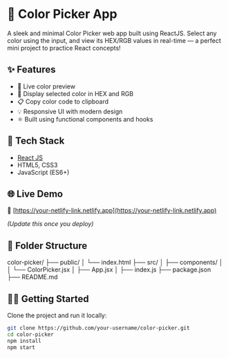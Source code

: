 # 🎨 Color Picker App

A sleek and minimal Color Picker web app built using ReactJS. Select any color using the input, and view its HEX/RGB values in real-time — a perfect mini project to practice React concepts!

## ✨ Features

- 🎯 Live color preview
- 🔢 Display selected color in HEX and RGB
- 📋 Copy color code to clipboard
- 💡 Responsive UI with modern design
- ⚛️ Built using functional components and hooks

## 🚀 Tech Stack

- [React JS](https://reactjs.org/)
- HTML5, CSS3
- JavaScript (ES6+)


## 🌐 Live Demo

🔗 [https://your-netlify-link.netlify.app](https://your-netlify-link.netlify.app)

*(Update this once you deploy)*

## 📁 Folder Structure

color-picker/
├── public/
│ └── index.html
├── src/
│ ├── components/
│ │ └── ColorPicker.jsx
│ ├── App.jsx
│ ├── index.js
├── package.json
├── README.md



## 🧑‍💻 Getting Started

Clone the project and run it locally:

```bash
git clone https://github.com/your-username/color-picker.git
cd color-picker
npm install
npm start


